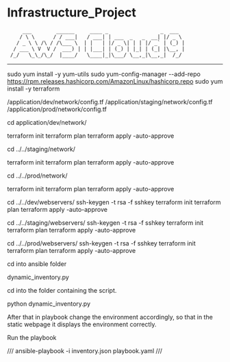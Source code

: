 # Infrastructure_Project
         ___        ______     ____ _                 _  ___  
        / \ \      / / ___|   / ___| | ___  _   _  __| |/ _ \ 
       / _ \ \ /\ / /\___ \  | |   | |/ _ \| | | |/ _` | (_) |
      / ___ \ V  V /  ___) | | |___| | (_) | |_| | (_| |\__, |
     /_/   \_\_/\_/  |____/   \____|_|\___/ \__,_|\__,_|  /_/ 
 ----------------------------------------------------------------- 

<!--Install terraform-->
sudo yum install -y yum-utils
sudo yum-config-manager --add-repo https://rpm.releases.hashicorp.com/AmazonLinux/hashicorp.repo
sudo yum install -y terraform

<!--Replace your s3 bucket on all config files-->
/application/dev/network/config.tf
/application/staging/network/config.tf
/application/prod/network/config.tf

<!--Deploy dev VPC-->
cd application/dev/network/

terraform init
terraform plan
terraform apply -auto-approve

<!--Deploy staging VPC-->
cd ../../staging/network/

terraform init
terraform plan
terraform apply -auto-approve

<!--Deploy prod VPC-->
cd ../../prod/network/

terraform init
terraform plan
terraform apply -auto-approve


<!-- Deploy dev load balancer, EC2 instances, and auto scaling group. -->
cd ../../dev/webservers/
ssh-keygen -t rsa -f sshkey
terraform init
terraform plan
terraform apply -auto-approve

<!-- Deploy staging load balancer, EC2 instances, and auto scaling group. -->
cd ../../staging/webservers/
ssh-keygen -t rsa -f sshkey
terraform init
terraform plan
terraform apply -auto-approve

<!-- Deploy prod load balancer, EC2 instances, and auto scaling group. -->
cd ../../prod/webservers/
ssh-keygen -t rsa -f sshkey
terraform init
terraform plan
terraform apply -auto-approve


<!--Ansible -->

cd into ansible folder 

<!--Python script to generate a dynamic inventory with only ip addresses of instances which are in public subnet 3 and public subnet 4.-->
dynamic_inventory.py 


cd into the folder containing the script. 

<!-- to run the script-->
python dynamic_inventory.py 
  


<!--the script will install boto3 and ansible generate a inventory.json file which will be used as inventory file-->

After that in playbook change the environment accordingly, so that in the static webpage it displays the environment correctly.

Run the playbook

///
ansible-playbook -i inventory.json playbook.yaml
///